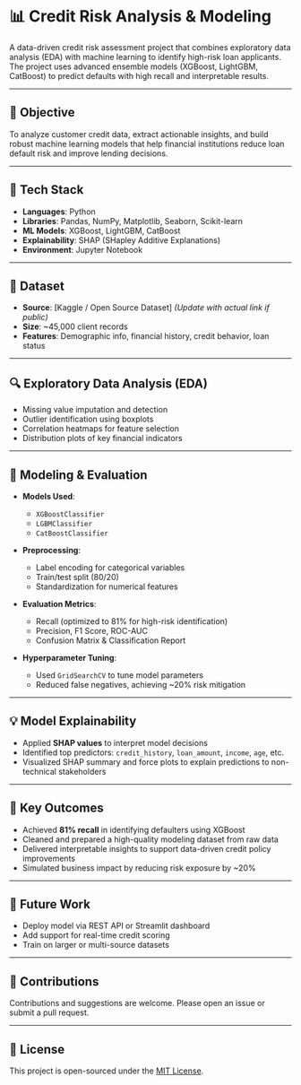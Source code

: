 # 📊 Credit Risk Analysis & Modeling

A data-driven credit risk assessment project that combines exploratory data analysis (EDA) with machine learning to identify high-risk loan applicants. The project uses advanced ensemble models (XGBoost, LightGBM, CatBoost) to predict defaults with high recall and interpretable results.

---

## 🧠 Objective

To analyze customer credit data, extract actionable insights, and build robust machine learning models that help financial institutions reduce loan default risk and improve lending decisions.

---

## 🔧 Tech Stack

- **Languages**: Python  
- **Libraries**: Pandas, NumPy, Matplotlib, Seaborn, Scikit-learn  
- **ML Models**: XGBoost, LightGBM, CatBoost  
- **Explainability**: SHAP (SHapley Additive Explanations)  
- **Environment**: Jupyter Notebook

---

## 📂 Dataset

- **Source**: [Kaggle / Open Source Dataset] *(Update with actual link if public)*  
- **Size**: ~45,000 client records  
- **Features**: Demographic info, financial history, credit behavior, loan status  

---

## 🔍 Exploratory Data Analysis (EDA)

- Missing value imputation and detection  
- Outlier identification using boxplots  
- Correlation heatmaps for feature selection  
- Distribution plots of key financial indicators

---

## 🧪 Modeling & Evaluation

- **Models Used**:  
  - `XGBoostClassifier`  
  - `LGBMClassifier`  
  - `CatBoostClassifier`  

- **Preprocessing**:  
  - Label encoding for categorical variables  
  - Train/test split (80/20)  
  - Standardization for numerical features

- **Evaluation Metrics**:  
  - Recall (optimized to 81% for high-risk identification)  
  - Precision, F1 Score, ROC-AUC  
  - Confusion Matrix & Classification Report

- **Hyperparameter Tuning**:  
  - Used `GridSearchCV` to tune model parameters  
  - Reduced false negatives, achieving ~20% risk mitigation

---

## 💡 Model Explainability

- Applied **SHAP values** to interpret model decisions  
- Identified top predictors: `credit_history`, `loan_amount`, `income`, `age`, etc.  
- Visualized SHAP summary and force plots to explain predictions to non-technical stakeholders

---

## 🧩 Key Outcomes

- Achieved **81% recall** in identifying defaulters using XGBoost  
- Cleaned and prepared a high-quality modeling dataset from raw data  
- Delivered interpretable insights to support data-driven credit policy improvements  
- Simulated business impact by reducing risk exposure by ~20%

---

## 📌 Future Work

- Deploy model via REST API or Streamlit dashboard  
- Add support for real-time credit scoring  
- Train on larger or multi-source datasets

---

## 🤝 Contributions

Contributions and suggestions are welcome. Please open an issue or submit a pull request.

---

## 📃 License

This project is open-sourced under the [MIT License](LICENSE).

